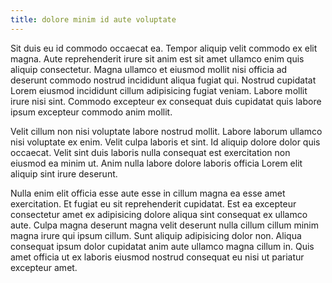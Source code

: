 ```yaml
---
title: dolore minim id aute voluptate
---
```


Sit duis eu id commodo occaecat ea. Tempor aliquip velit commodo ex elit magna. Aute reprehenderit irure sit anim est sit amet ullamco enim quis aliquip consectetur. Magna ullamco et eiusmod mollit nisi officia ad deserunt commodo nostrud incididunt aliqua fugiat qui. Nostrud cupidatat Lorem eiusmod incididunt cillum adipisicing fugiat veniam. Labore mollit irure nisi sint. Commodo excepteur ex consequat duis cupidatat quis labore ipsum excepteur commodo anim mollit.

Velit cillum non nisi voluptate labore nostrud mollit. Labore laborum ullamco nisi voluptate ex enim. Velit culpa laboris et sint. Id aliquip dolore dolor quis occaecat. Velit sint duis laboris nulla consequat est exercitation non eiusmod ea minim ut. Anim nulla labore dolore laboris officia Lorem elit aliquip sint irure deserunt.

Nulla enim elit officia esse aute esse in cillum magna ea esse amet exercitation. Et fugiat eu sit reprehenderit cupidatat. Est ea excepteur consectetur amet ex adipisicing dolore aliqua sint consequat ex ullamco aute. Culpa magna deserunt magna velit deserunt nulla cillum cillum minim magna irure qui ipsum cillum. Sunt aliquip adipisicing dolor non. Aliqua consequat ipsum dolor cupidatat anim aute ullamco magna cillum in. Quis amet officia ut ex laboris eiusmod nostrud consequat eu nisi ut pariatur excepteur amet.